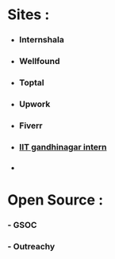 # Sites :

- ### Internshala

- ### Wellfound

- ### Toptal

- ### Upwork

- ### Fiverr

- ### [IIT gandhinagar intern](https://srip.iitgn.ac.in/portal/)

- ###
# Open Source :
### - GSOC
### - Outreachy
